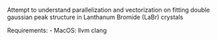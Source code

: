 Attempt to understand parallelization and vectorization on fitting double gaussian peak structure in Lanthanum Bromide (LaBr) crystals

Requirements:
	- MacOS: llvm clang
